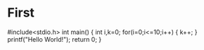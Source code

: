 # First
#include<stdio.h>
int main()
{
  int i,k=0;
for(i=0;i<=10;i++)
{
  k++;
}
printf("Hello World!");
  return 0;
}
